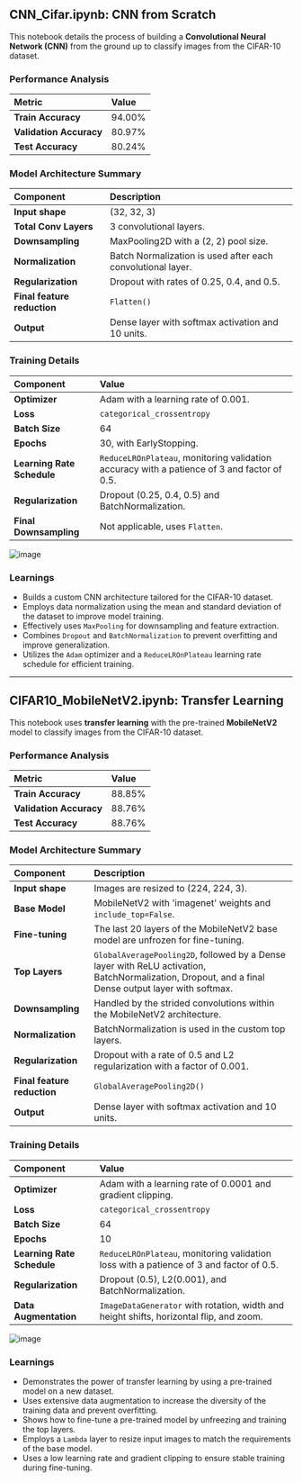 ## **CNN_Cifar.ipynb: CNN from Scratch**

This notebook details the process of building a **Convolutional Neural Network (CNN)** from the ground up to classify images from the CIFAR-10 dataset.

### **Performance Analysis**

|Metric|Value|
|:--|:--|
|**Train Accuracy**|94.00%|
|**Validation Accuracy**|80.97%|
|**Test Accuracy**|80.24%|


### **Model Architecture Summary**

| Component                   | Description                                                 |
| :-------------------------- | :---------------------------------------------------------- |
| **Input shape**             | (32, 32, 3)                                                 |
| **Total Conv Layers**       | 3 convolutional layers.                                     |
| **Downsampling**            | MaxPooling2D with a (2, 2) pool size.                       |
| **Normalization**           | Batch Normalization is used after each convolutional layer. |
| **Regularization**          | Dropout with rates of 0.25, 0.4, and 0.5.                   |
| **Final feature reduction** | `Flatten()`                                                 |
| **Output**                  | Dense layer with softmax activation and 10 units.           |

### **Training Details**

|Component|Value|
|:--|:--|
|**Optimizer**|Adam with a learning rate of 0.001.|
|**Loss**|`categorical_crossentropy`|
|**Batch Size**|64|
|**Epochs**|30, with EarlyStopping.|
|**Learning Rate Schedule**|`ReduceLROnPlateau`, monitoring validation accuracy with a patience of 3 and factor of 0.5.|
|**Regularization**|Dropout (0.25, 0.4, 0.5) and BatchNormalization.|
|**Final Downsampling**|Not applicable, uses `Flatten`.|

![image](https://github.com/user-attachments/assets/adee1b85-e6ff-4d78-a679-f4a5deb52986)

### **Learnings**

- Builds a custom CNN architecture tailored for the CIFAR-10 dataset.
- Employs data normalization using the mean and standard deviation of the dataset to improve model training.
- Effectively uses `MaxPooling` for downsampling and feature extraction.
- Combines `Dropout` and `BatchNormalization` to prevent overfitting and improve generalization.
- Utilizes the `Adam` optimizer and a `ReduceLROnPlateau` learning rate schedule for efficient training.

---

##  **CIFAR10_MobileNetV2.ipynb: Transfer Learning**

This notebook uses **transfer learning** with the pre-trained **MobileNetV2** model to classify images from the CIFAR-10 dataset.

### **Performance Analysis**

|Metric|Value|
|:--|:--|
|**Train Accuracy**|88.85%|
|**Validation Accuracy**|88.76%|
|**Test Accuracy**|88.76%|


### **Model Architecture Summary**

|Component|Description|
|:--|:--|
|**Input shape**|Images are resized to (224, 224, 3).|
|**Base Model**|MobileNetV2 with 'imagenet' weights and `include_top=False`.|
|**Fine-tuning**|The last 20 layers of the MobileNetV2 base model are unfrozen for fine-tuning.|
|**Top Layers**|`GlobalAveragePooling2D`, followed by a Dense layer with ReLU activation, BatchNormalization, Dropout, and a final Dense output layer with softmax.|
|**Downsampling**|Handled by the strided convolutions within the MobileNetV2 architecture.|
|**Normalization**|BatchNormalization is used in the custom top layers.|
|**Regularization**|Dropout with a rate of 0.5 and L2 regularization with a factor of 0.001.|
|**Final feature reduction**|`GlobalAveragePooling2D()`|
|**Output**|Dense layer with softmax activation and 10 units.|

### **Training Details**

|Component|Value|
|:--|:--|
|**Optimizer**|Adam with a learning rate of 0.0001 and gradient clipping.|
|**Loss**|`categorical_crossentropy`|
|**Batch Size**|64|
|**Epochs**|10|
|**Learning Rate Schedule**|`ReduceLROnPlateau`, monitoring validation loss with a patience of 3 and factor of 0.5.|
|**Regularization**|Dropout (0.5), L2(0.001), and BatchNormalization.|
|**Data Augmentation**|`ImageDataGenerator` with rotation, width and height shifts, horizontal flip, and zoom.|

![image](https://github.com/user-attachments/assets/874409df-0707-41a0-95f5-3030170b6e88)


### **Learnings**

- Demonstrates the power of transfer learning by using a pre-trained model on a new dataset.
- Uses extensive data augmentation to increase the diversity of the training data and prevent overfitting.
- Shows how to fine-tune a pre-trained model by unfreezing and training the top layers.
- Employs a `Lambda` layer to resize input images to match the requirements of the base model.
- Uses a low learning rate and gradient clipping to ensure stable training during fine-tuning.
